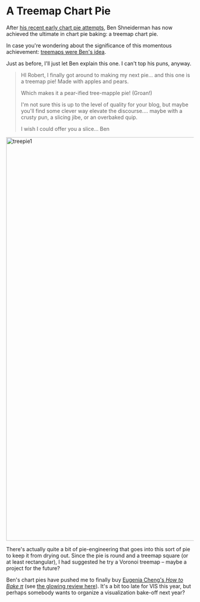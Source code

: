 # A Treemap Chart Pie

After <a href="/blog/2016/ben-shneidermans-chart-pies">his recent early chart pie attempts</a>, Ben Shneiderman has now achieved the ultimate in chart pie baking: a treemap chart pie. 

In case you're wondering about the significance of this momentous achievement: <a href="http://www.cs.umd.edu/hcil/treemap-history/">treemaps were Ben's idea</a>.

Just as before, I'll just let Ben explain this one. I can't top his puns, anyway.

>	HI Robert,
>	I finally got around to making my next pie... and this one is a treemap pie! Made with apples and pears.
>	
>	Which makes it a pear-ified tree-mapple pie! (Groan!)
>	
>	I'm not sure this is up to the level of quality for your blog, but maybe you'll find some clever way elevate the discourse.... maybe with a crusty pun, a slicing jibe, or an overbaked quip.
>	
>	I wish I could offer you a slice... Ben

<img class="aligncenter size-full wp-image-9711" src="https://media.eagereyes.org/wp-content/uploads/2016/10/treepie1.jpg" alt="treepie1" width="1440" height="1080" />

There's actually quite a bit of pie-engineering that goes into this sort of pie to keep it from drying out.  Since the pie is round and a treemap square (or at least rectangular), I had suggested he try a Voronoi treemap – maybe a project for the future?

Ben's chart pies have pushed me to finally buy <a href="https://www.amazon.com/How-Bake-Pi-Exploration-Mathematics/dp/0465051715">Eugenia Cheng's <em>How to Bake π</em></a> (see <a href="http://www.nytimes.com/2015/06/14/books/review/how-to-bake-pi-by-eugenia-cheng.html">the glowing review here</a>). It's a bit too late for VIS this year, but perhaps somebody wants to organize a visualization bake-off next year?
